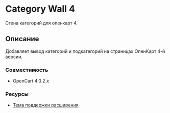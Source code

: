 # Category Wall 4

Стена категорий для опенкарт 4.

## Описание

Добавляет вывод категорий и подкатегорий на страницах ОпенКарт 4-й версии.

### Совместимость

- OpenCart 4.0.2.x

### Ресурсы

- [Тема поддержки расширения](https://forum.opencart.name/threads/Стена-Категорий.56/)
